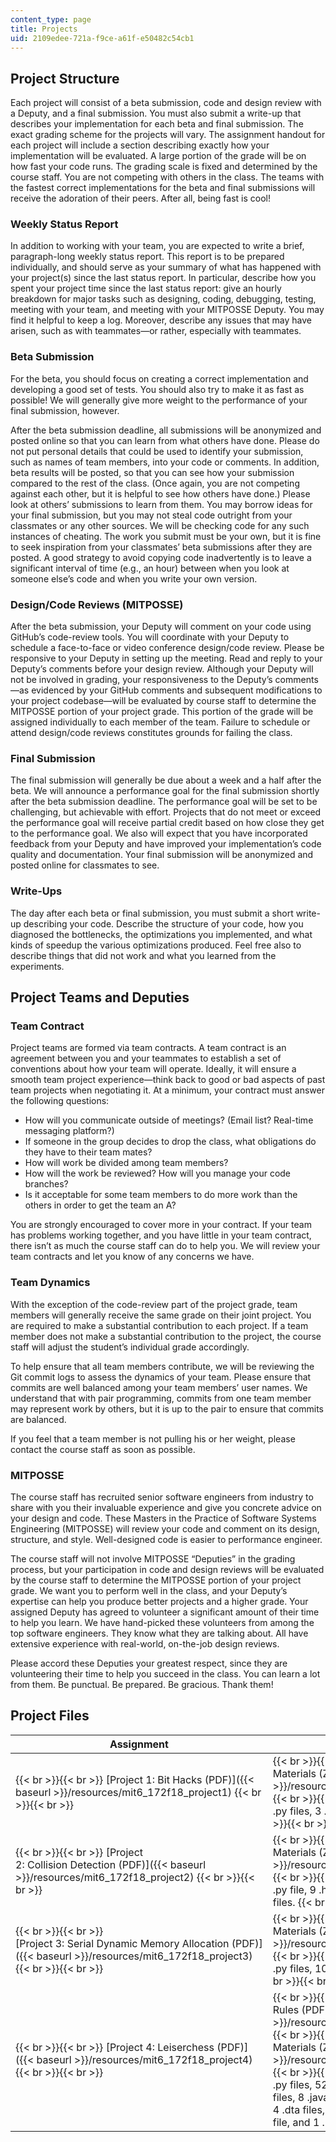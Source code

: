 ```yaml
---
content_type: page
title: Projects
uid: 2109edee-721a-f9ce-a61f-e50482c54cb1
---
```


Project Structure
-----------------

Each project will consist of a beta submission, code and design review with a Deputy, and a final submission. You must also submit a write-up that describes your implementation for each beta and final submission. The exact grading scheme for the projects will vary. The assignment handout for each project will include a section describing exactly how your implementation will be evaluated. A large portion of the grade will be on how fast your code runs. The grading scale is fixed and determined by the course staff. You are not competing with others in the class. The teams with the fastest correct implementations for the beta and final submissions will receive the adoration of their peers. After all, being fast is cool!

### Weekly Status Report

In addition to working with your team, you are expected to write a brief, paragraph-long weekly status report. This report is to be prepared individually, and should serve as your summary of what has happened with your project(s) since the last status report. In particular, describe how you spent your project time since the last status report: give an hourly breakdown for major tasks such as designing, coding, debugging, testing, meeting with your team, and meeting with your MITPOSSE Deputy. You may find it helpful to keep a log. Moreover, describe any issues that may have arisen, such as with teammates—or rather, especially with teammates.

### Beta Submission

For the beta, you should focus on creating a correct implementation and developing a good set of tests. You should also try to make it as fast as possible! We will generally give more weight to the performance of your final submission, however.

After the beta submission deadline, all submissions will be anonymized and posted online so that you can learn from what others have done. Please do not put personal details that could be used to identify your submission, such as names of team members, into your code or comments. In addition, beta results will be posted, so that you can see how your submission compared to the rest of the class. (Once again, you are not competing against each other, but it is helpful to see how others have done.) Please look at others’ submissions to learn from them. You may borrow ideas for your final submission, but you may not steal code outright from your classmates or any other sources. We will be checking code for any such instances of cheating. The work you submit must be your own, but it is fine to seek inspiration from your classmates’ beta submissions after they are posted. A good strategy to avoid copying code inadvertently is to leave a significant interval of time (e.g., an hour) between when you look at someone else’s code and when you write your own version.

### Design/Code Reviews (MITPOSSE)

After the beta submission, your Deputy will comment on your code using GitHub’s code-review tools. You will coordinate with your Deputy to schedule a face-to-face or video conference design/code review. Please be responsive to your Deputy in setting up the meeting. Read and reply to your Deputy’s comments before your design review. Although your Deputy will not be involved in grading, your responsiveness to the Deputy’s comments—as evidenced by your GitHub comments and subsequent modifications to your project codebase—will be evaluated by course staff to determine the MITPOSSE portion of your project grade. This portion of the grade will be assigned individually to each member of the team. Failure to schedule or attend design/code reviews constitutes grounds for failing the class.

### Final Submission

The final submission will generally be due about a week and a half after the beta. We will announce a performance goal for the final submission shortly after the beta submission deadline. The performance goal will be set to be challenging, but achievable with effort. Projects that do not meet or exceed the performance goal will receive partial credit based on how close they get to the performance goal. We also will expect that you have incorporated feedback from your Deputy and have improved your implementation’s code quality and documentation. Your final submission will be anonymized and posted online for classmates to see.

### Write-Ups

The day after each beta or final submission, you must submit a short write-up describing your code. Describe the structure of your code, how you diagnosed the bottlenecks, the optimizations you implemented, and what kinds of speedup the various optimizations produced. Feel free also to describe things that did not work and what you learned from the experiments.

Project Teams and Deputies
--------------------------

### Team Contract

Project teams are formed via team contracts. A team contract is an agreement between you and your teammates to establish a set of conventions about how your team will operate. Ideally, it will ensure a smooth team project experience—think back to good or bad aspects of past team projects when negotiating it. At a minimum, your contract must answer the following questions:

*   How will you communicate outside of meetings? (Email list? Real-time messaging platform?)
*   If someone in the group decides to drop the class, what obligations do they have to their team mates?
*   How will work be divided among team members?
*   How will the work be reviewed? How will you manage your code branches?
*   Is it acceptable for some team members to do more work than the others in order to get the team an A?

You are strongly encouraged to cover more in your contract. If your team has problems working together, and you have little in your team contract, there isn’t as much the course staff can do to help you. We will review your team contracts and let you know of any concerns we have.

### Team Dynamics

With the exception of the code-review part of the project grade, team members will generally receive the same grade on their joint project. You are required to make a substantial contribution to each project. If a team member does not make a substantial contribution to the project, the course staff will adjust the student’s individual grade accordingly.

To help ensure that all team members contribute, we will be reviewing the Git commit logs to assess the dynamics of your team. Please ensure that commits are well balanced among your team members’ user names. We understand that with pair programming, commits from one team member may represent work by others, but it is up to the pair to ensure that commits are balanced.

If you feel that a team member is not pulling his or her weight, please contact the course staff as soon as possible.

### MITPOSSE

The course staff has recruited senior software engineers from industry to share with you their invaluable experience and give you concrete advice on your design and code. These Masters in the Practice of Software Systems Engineering (MITPOSSE) will review your code and comment on its design, structure, and style. Well-designed code is easier to performance engineer.

The course staff will not involve MITPOSSE “Deputies” in the grading process, but your participation in code and design reviews will be evaluated by the course staff to determine the MITPOSSE portion of your project grade. We want you to perform well in the class, and your Deputy’s expertise can help you produce better projects and a higher grade. Your assigned Deputy has agreed to volunteer a significant amount of their time to help you learn. We have hand-picked these volunteers from among the top software engineers. They know what they are talking about. All have extensive experience with real-world, on-the-job design reviews.

Please accord these Deputies your greatest respect, since they are volunteering their time to help you succeed in the class. You can learn a lot from them. Be punctual. Be prepared. Be gracious. Thank them!

Project Files
-------------

| Assignment | code files |
| --- | --- |
|  {{< br >}}{{< br >}} [Project 1: Bit Hacks (PDF)]({{< baseurl >}}/resources/mit6_172f18_project1) {{< br >}}{{< br >}}  |  {{< br >}}{{< br >}} [Project 1 Materials (ZIP)]({{< baseurl >}}/resources/mit6_172f18-project1) {{< br >}}{{< br >}} This file contains: 2 .py files, 3 .h files, and 3 .c files. {{< br >}}{{< br >}}  |
|  {{< br >}}{{< br >}} [Project 2: Collision Detection (PDF)]({{< baseurl >}}/resources/mit6_172f18_project2) {{< br >}}{{< br >}}  |  {{< br >}}{{< br >}} [Project 2 Materials (ZIP)]({{< baseurl >}}/resources/mit6_172f18-project2) {{< br >}}{{< br >}} This file contains: 1 .py file, 9 .h files, 7 .c files, and 7 .in files. {{< br >}}{{< br >}}  |
|  {{< br >}}{{< br >}} [Project 3: Serial Dynamic Memory Allocation (PDF)]({{< baseurl >}}/resources/mit6_172f18_project3) {{< br >}}{{< br >}}  |  {{< br >}}{{< br >}} [Project 3 Materials (ZIP)]({{< baseurl >}}/resources/mit6_172f18-project3) {{< br >}}{{< br >}} This file contains: 3 .py files, 10 .h files, and 11 .c files.  {{< br >}}{{< br >}}  |
|  {{< br >}}{{< br >}} [Project 4: Leiserchess (PDF)]({{< baseurl >}}/resources/mit6_172f18_project4) {{< br >}}{{< br >}}  |  {{< br >}}{{< br >}} [Leiserchess Rules (PDF)]({{< baseurl >}}/resources/mit6_172f18_leiserchess) {{< br >}}{{< br >}} [Project 4 Materials (ZIP - 2.3MB)]({{< baseurl >}}/resources/mit6_172f18-project4) {{< br >}}{{< br >}} This file contains: 4 .py files, 52 .h files, 14 .c files, 32 .cpp files, 8 .java files, 6 .js files, 6 .pptx files, 4 .dta files, 1 .pdf file, 1 .html file, 1 .css file, and 1 .key file. {{< br >}}{{< br >}}